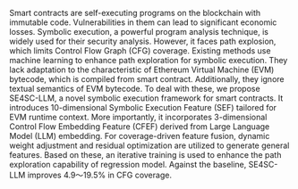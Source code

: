 Smart contracts are self-executing programs on the blockchain with immutable code. Vulnerabilities in them can lead to significant economic losses. Symbolic execution, a powerful program analysis technique, is widely used for their security analysis. However, it faces path explosion, which limits Control Flow Graph (CFG) coverage. Existing methods use machine learning to enhance path exploration for symbolic execution. They lack adaptation to the characteristic of Ethereum Virtual Machine (EVM) bytecode, which is compiled from smart contract. Additionally, they ignore textual semantics of EVM bytecode. To deal with these, we propose SE4SC-LLM, a novel symbolic execution framework for smart contracts. It introduces 10-dimensional Symbolic Execution Feature (SEF) tailored for EVM runtime context. More importantly, it incorporates 3-dimensional Control Flow Embedding Feature (CFEF) derived from Large Language Model (LLM) embedding. For coverage-driven feature fusion, dynamic weight adjustment and residual optimization are utilized to generate general features. Based on these, an iterative training is used to enhance the path exploration capability of regression model. Against the baseline, SE4SC-LLM improves 4.9～19.5% in CFG coverage.
